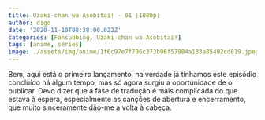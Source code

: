```yaml
---
title: Uzaki-chan wa Asobitai! - 01 [1080p]
author: digo
date: '2020-11-10T08:38:00.022Z'
categories: [Fansubbing, Uzaki-chan wa Asobitai!]
tags: [anime, séries]
image: ./assets/img/anime/1f6c97e7f706c373b96f57984a133a85492cd819.jpeg
---
```


Bem, aqui está o primeiro lançamento, na verdade já tínhamos este episódio concluído há algum tempo, mas só agora surgiu a oportunidade de o publicar. Devo dizer que a fase de tradução é mais complicada do que estava à espera, especialmente as canções de abertura e encerramento, que muito sinceramente dão-me a volta à cabeça.